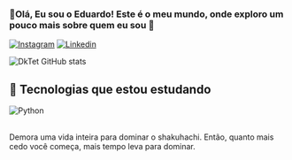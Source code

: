 ### 👋Olá, Eu sou o Eduardo! Este é o meu mundo, onde exploro um pouco mais sobre quem eu sou 👻


[![Instagram](https://img.shields.io/badge/Instagram-E4405F?style=for-the-badge&logo=instagram&logoColor=white)](https://www.instagram.com/eddpontes/)
[![Linkedin](https://img.shields.io/badge/LinkedIn-0077B5?style=for-the-badge&logo=linkedin&logoColor=white)](https://www.linkedin.com/in/eduardo-pontes-1459551bb/)

![DkTet GitHub stats](https://github-readme-stats.vercel.app/api?username=DkTet&show_icons=true&theme=tokyonight)

## 🚀 Tecnologias que estou estudando
![Python](https://img.shields.io/badge/Python-3776AB?style=for-the-badge&logo=python&logoColor=white)
<br><br>

Demora uma vida inteira para dominar o shakuhachi. Então, quanto mais cedo você começa, mais tempo leva para dominar.
